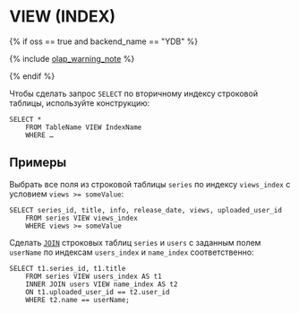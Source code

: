 # VIEW (INDEX)

{% if oss == true and backend_name == "YDB" %}

{% include [olap_warning_note](../../../../_includes/not_allow_for_olap_note.md) %}

{% endif %}

Чтобы сделать запрос `SELECT` по вторичному индексу строковой таблицы, используйте конструкцию:

```yql
SELECT *
    FROM TableName VIEW IndexName
    WHERE …
```

## Примеры

Выбрать все поля из строковой таблицы `series` по индексу `views_index` с условием `views >= someValue`:

```yql
SELECT series_id, title, info, release_date, views, uploaded_user_id
    FROM series VIEW views_index
    WHERE views >= someValue
```

Сделать [`JOIN`](join.md) строковых таблиц `series` и `users` c заданным полем `userName` по индексам `users_index` и `name_index` соответственно:

```yql
SELECT t1.series_id, t1.title
    FROM series VIEW users_index AS t1
    INNER JOIN users VIEW name_index AS t2
    ON t1.uploaded_user_id == t2.user_id
    WHERE t2.name == userName;
```
